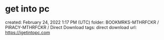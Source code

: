 # get into pc

created: February 24, 2022 1:17 PM (UTC)
folder: BOOKMRKS-MTHRFCKR / PIRACY-MTHRFCKR / Direct Download
tags: direct download
url: https://igetintopc.com